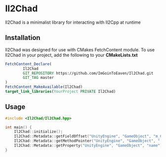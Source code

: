 # Il2Chad

Il2Chad is a minimalist library for interacting with Il2Cpp at runtime

## Installation

Il2Chad was designed for use with CMakes FetchContent module.
To use Il2Chad in your project, add the following to your **CMakeLists.txt**

```cmake
FetchContent_Declare(
        Il2Chad
        GIT_REPOSITORY https://github.com/ImGoinToEaven/Il2Chad.git
        GIT_TAG master
)
FetchContent_MakeAvailable(Il2Chad)
target_link_libraries(YourProject PRIVATE Il2Chad)
```

## Usage

```cpp
#include <Il2Chad/Il2Chad.hpp>

int main() {
    Il2Chad::initialize();
    Il2Chad::Metadata::getFieldOffset("UnityEngine", "GameObject", "m_CachedPtr");
    Il2Chad::Metadata::getMethodPointer("UnityEngine", "GameObject", ".ctor", 0);
    Il2Chad::Metadata::getProperty("UnityEngine", "GameObject", "name");
}
```